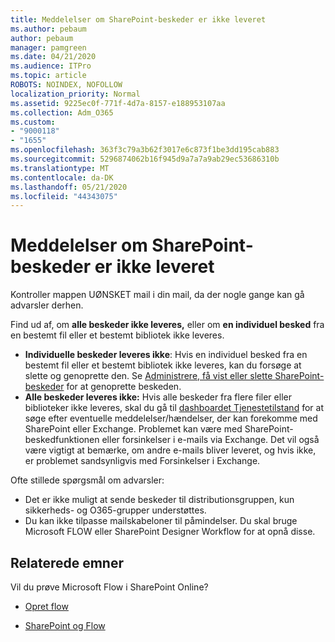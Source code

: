 ```yaml
---
title: Meddelelser om SharePoint-beskeder er ikke leveret
ms.author: pebaum
author: pebaum
manager: pamgreen
ms.date: 04/21/2020
ms.audience: ITPro
ms.topic: article
ROBOTS: NOINDEX, NOFOLLOW
localization_priority: Normal
ms.assetid: 9225ec0f-771f-4d7a-8157-e188953107aa
ms.collection: Adm_O365
ms.custom:
- "9000118"
- "1655"
ms.openlocfilehash: 363f3c79a3b62f3017e6c873f1be3dd195cab883
ms.sourcegitcommit: 5296874062b16f945d9a7a7a9ab29ec53686310b
ms.translationtype: MT
ms.contentlocale: da-DK
ms.lasthandoff: 05/21/2020
ms.locfileid: "44343075"
---
```

# <a name="sharepoint-alert-notifications-not-delivered"></a>Meddelelser om SharePoint-beskeder er ikke leveret

Kontroller mappen UØNSKET mail i din mail, da der nogle gange kan gå advarsler derhen.

Find ud af, om **alle beskeder ikke leveres,** eller om **en individuel besked** fra en bestemt fil eller et bestemt bibliotek ikke leveres.

- **Individuelle beskeder leveres ikke**: Hvis en individuel besked fra en bestemt fil eller et bestemt bibliotek ikke leveres, kan du forsøge at slette og genoprette den. Se [Administrere, få vist eller slette SharePoint-beskeder](https://support.office.com/article/manage-view-or-delete-sharepoint-alerts-99dfb19c-9a90-4a8c-aba1-aa8c8afb0de2) for at genoprette beskeden.
- **Alle beskeder leveres ikke:** Hvis alle beskeder fra flere filer eller biblioteker ikke leveres, skal du gå til [dashboardet Tjenestetilstand](https://admin.microsoft.com/AdminPortal/Home#/servicehealth) for at søge efter eventuelle meddelelser/hændelser, der kan forekomme med SharePoint eller Exchange. Problemet kan være med SharePoint-beskedfunktionen eller forsinkelser i e-mails via Exchange. Det vil også være vigtigt at bemærke, om andre e-mails bliver leveret, og hvis ikke, er problemet sandsynligvis med Forsinkelser i Exchange.

Ofte stillede spørgsmål om advarsler:

- Det er ikke muligt at sende beskeder til distributionsgruppen, kun sikkerheds- og O365-grupper understøttes.
- Du kan ikke tilpasse mailskabeloner til påmindelser. Du skal bruge Microsoft FLOW eller SharePoint Designer Workflow for at opnå disse.

## <a name="related-topics"></a>Relaterede emner

Vil du prøve Microsoft Flow i SharePoint Online?

- [Opret flow](https://support.office.com/article/a9c3e03b-0654-46af-a254-20252e580d01)

- [SharePoint og Flow](https://flow.microsoft.com//blog/sharepoint-and-flow/)
